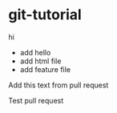 # git-tutorial

hi
- add hello
- add html file
- add feature file 

Add this text from pull request

Test pull request
